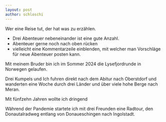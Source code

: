 ```yaml
---
layout: post
author: schloschi
---
```



Wer eine Reise tut, der hat was zu erzählen. 

- Drei Abenteuer nebeneinander ist eine gute Anzahl.
- Abenteuer gerne noch nach oben rücken
- vielleicht eine Kommentarzeile einblenden, mit welcher man Vorschläge für neue Abenteuer posten kann. 

Mit meinem Bruder bin ich im Sommer 2024 die Lysefjordrunde in Norwegen gelaufen. 

Drei Kumpels und Ich fuhren direkt nach dem Abitur nach Oberstdorf und wanderten eine Woche durch drei Länder und über viele hohe Berge nach Meran. 

Mit fünfzehn Jahren wollte ich dringend 

Während der Pandemie startete ich mit drei Freunden eine Radtour, den Donautalradweg entlang von Donaueschingen nach Ingolstadt. 